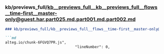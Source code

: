 ### kb/previews_full/kb__previews_full__kb__previews_full__flows__time-first__master-only@guest.har.part025.md.part001.md.part002.md

```md
### kb/previews_full/kb__previews_full__flows__time-first__master-only@guest.har.part025.md.part001.md (part 002)

```md
alteg.io/chunk-6FGVQ7PR.js",
                                "lineNumber": 0,
             
```

```

```
